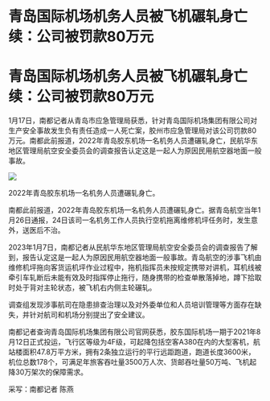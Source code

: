 # 青岛国际机场机务人员被飞机碾轧身亡续：公司被罚款80万元

# 青岛国际机场机务人员被飞机碾轧身亡续：公司被罚款80万元

1月17日，南都记者从青岛市应急管理局获悉，针对青岛国际机场集团有限公司对生产安全事故发生负有责任造成一人死亡案，胶州市应急管理局对该公司罚款80万元。南都此前报道，2022年青岛胶东机场一名机务人员遭碾轧身亡，民航华东地区管理局航空安全委员会的调查报告认定这是一起人为原因民用航空器地面一般事故。

![](https://inews.gtimg.com/om_bt/OxHHjZioUTBtvPAdbyC4fV4LRr6JkktlT64wkCdHgoCPMAA/1000)

2022年青岛胶东机场一名机务人员遭碾轧身亡。

南都此前报道，2022年青岛胶东机场一名机务人员遭碾轧身亡。据青岛航空当年1月26日通报，24日该司一名机务工作人员执行空机拖离维修机坪任务时，发生意外，送医后不治。

2023年1月7日，南都记者从民航华东地区管理局航空安全委员会的调查报告了解到，报告认定这是一起人为原因民用航空器地面一般事故。青岛航空的涉事飞机由维修机坪拖向客货运机坪作业过程中，拖机指挥员未按规定携带对讲机，耳机线被牵引车轧断后未能有效及时指挥停止拖行，随身携带的检查单散落掉地，蹲下拾取时处于背对主轮状态，被飞机右内侧主轮碾轧。

调查组发现涉事航司在隐患排查治理以及对外委单位和人员培训管理等方面存在缺失，并针对航司和机场分别提出了安全建议。

南都记者查询青岛国际机场集团有限公司官网获悉，胶东国际机场一期于2021年8月12日正式投运，飞行区等级为4F级，可起降包括空客A380在内的大型客机，航站楼面积47.8万平方米，拥有2条独立运行的平行远距跑道，跑道长度3600米，机位总数178个，可满足年旅客吞吐量3500万人次、货邮吞吐量50万吨、飞机起降30万架次的保障需求。

采写：南都记者 陈燕


